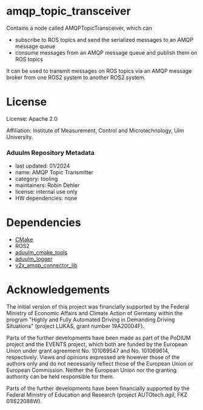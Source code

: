 amqp_topic_transceiver
======================

Contains a node called AMQPTopicTransceiver, which can
 - subscribe to ROS topics and send the serialized messages to an AMQP message queue
 - consume messages from an AMQP message queue and publish them on ROS topics

It can be used to transmit messages on ROS topics via an AMQP message broker from one ROS2 system to another ROS2 system.

License
=======

License: Apache 2.0

Affiliation: Institute of Measurement, Control and Microtechnology, Ulm University.

### Aduulm Repository Metadata

- last updated: 01/2024
- name: AMQP Topic Transmitter
- category: tooling
- maintainers: Robin Dehler
- license: internal use only
- HW dependencies: none

Dependencies
============

* [CMake](https://cmake.org/)
* ROS2
* [aduulm_cmake_tools](https://github.com/uulm-mrm/aduulm_cmake_tools)
* [aduulm_logger](https://github.com/uulm-mrm/aduulm_logger)
* [v2x_amqp_connector_lib](https://github.com/uulm-mrm/v2x_etsi_asn1)

Acknowledgements
================

The initial version of this project was financially supported by the Federal Ministry of Economic Affairs and Climate Action of Germany within the program "Highly and Fully Automated Driving in Demanding Driving Situations" (project LUKAS, grant number 19A20004F).

Parts of the further developments have been made as part of the PoDIUM project and the EVENTS project, which both are funded by the European Union under grant agreement No. 101069547 and No. 101069614, respectively. Views and opinions expressed are however those of the authors only and do not necessarily reflect those of the European Union or European Commission. Neither the European Union nor the granting authority can be held responsible for them.

Parts of the further developments have been financially supported by the Federal Ministry of Education and Research (project AUTOtech.*agil*, FKZ 01IS22088W).
